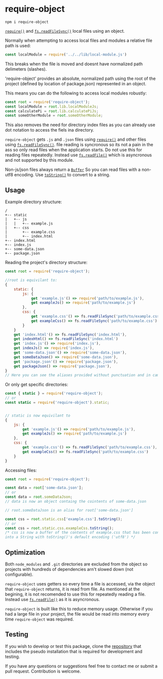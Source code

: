 # require-object

`npm i require-object`

[`require()`](https://nodejs.org/api/modules.html#modules_require) and [`fs.readFileSync()`](https://nodejs.org/api/fs.html#fs_fs_readfilesync_path_options) local files using an object.

Normally when attempting to access local files and modules a relative file path is used:

```javascript
const localModule = require('../../lib/local-module.js')
```

This breaks when the file is moved and doesnt have normalized path delimeters (slashes).

'require-object' provides an absolute, normalized path using the root of the project (defined by location of package.json) represented in an object.

This means you can do the following to access local modules robustly:

```javascript
const root = require('require-object');
const localModule = root.lib.localModuleJs;
const calculatePi = root.lib.calculatePiJs;
const someOtherModule = root.someOtherModule;
```

This also removes the need for directory index files as you can already use dot notation to access the fiels ina directory.

`require-object` gets `.js` and `.json` files using [`require()`](https://nodejs.org/api/modules.html#modules_require) and other files using [`fs.readFileSync()`](https://nodejs.org/api/fs.html#fs_fs_readfilesync_path_options). file reading is syncronous so its not a pain in the ass so only read files when the application starts. Do not use this for reading files repeatedly. Instead use [`fs.readFile()`](https://nodejs.org/api/fs.html#fs_fs_readfile_path_options_callback) which is asyncronous and not supported by this module.

Non-js/json files always return a [`Buffer`](https://nodejs.org/api/buffer.html) So you can read files with a non-utf8 encoding. Use [`toString()`](https://nodejs.org/api/buffer.html#buffer_buf_tostring_encoding_start_end) to convert to a string.

## Usage

Example directory structure:

```plaintext
/
+-- static
|   +-- js
|   |   +-- example.js
|   +-- css
|       +-- example.css
|       +-- index.html
+-- index.html
+-- index.js
+-- some-data.json
+-- package.json
```

Reading the project's directory structure:

```javascript
const root = require('require-object');

//root is equivilant to:
{
	static: {
		js: {
			get 'example.js'() => require('path/to/example.js'),
			get exampleJs() => require('path/to/example.js')
		},
		css: {
			get 'example.css'() => fs.readFileSync('path/to/example.css'),
			get exampleCss() => fs.readFileSync('path/to/example.css')
		}
	}
	get 'index.html'() => fs.readFileSync('index.html'),
	get indexHtml() => fs.readFileSync('index.html')
	get 'index.js'() => require('index.js'),
	get indexJs() => require('index.js'),
	get 'some-data.json'() => require('some-data.json'),
	get someDataJson() => require('some-data.json'),
	get 'package.json'() => require('package.json'),
	get packageJson() => require('package.json'),
}
// Here you can see the aliases provided without punctuation and in camelCase
```

Or only get specific directories:

```javascript
const { static } = require('require-object');
// or
const static = require('require-object').static;


// static is now equivilant to
{
	js: {
		get 'example.js'() => require('path/to/example.js'),
		get exampleJs() => require('path/to/example.js')
	},
	css: {
		get 'example.css'() => fs.readFileSync('path/to/example.css'),
		get exampleCss() => fs.readFileSync('path/to/example.css')
	}
}
```

Accessing files:

```javascript
const root = require('require-object');

const data = root['some-data.json'];
// or
const data = root.someDataJson;
// data is now an object containg the cointents of some-data.json

// root.someDataJson is an alias for root['some-data.json']

const css = root.static.css['example.css'].toString();
// or
const css = root.static.css.exampleCss.toString();
/* css is now a buffer of the contents of example.css that has been converted
into a String with toString()'s default encoding ('utf8') */
```

## Optimization

Both `node_modules` and `.git` directories are excluded from the object so projects with hundreds of dependencies arn't slowed down (not configurable).

`require-object` uses getters so every time a file is accessed, via the object that `require-object` returns, it is read from file. As mentioned at the begining, it is not recomended to use this for repeatedly reading a file. Instead use [`fs.readFile()`](https://nodejs.org/api/fs.html#fs_fs_readfile_path_options_callback) as it is asyncronous.

`require-object` is built like this to reduce memory usage. Otherwise if you had a large file in your project, the file would be read into memory every time `require-object` was required.

## Testing

If you wish to develop or test this package, clone the [repository](https://github.com/jkeveren/require-object) that includes the pseudo installation that is required for development and testing.

If you have any questions or suggestions feel free to contact me or submit a pull request. Contribution is welcome.
